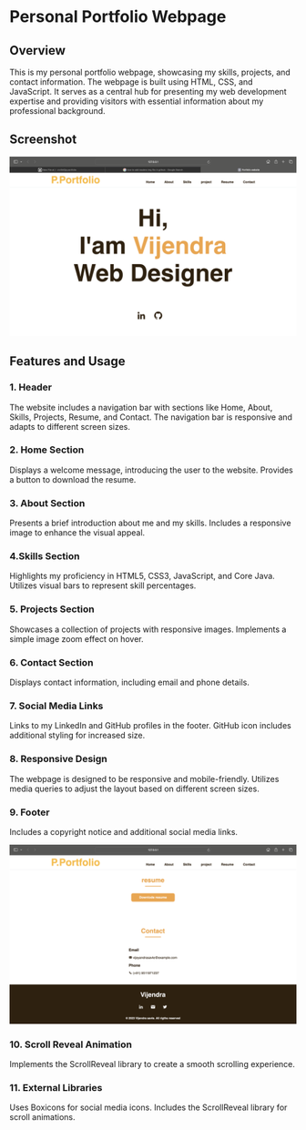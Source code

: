 # Personal Portfolio Webpage

## Overview

This is my personal portfolio webpage, showcasing my skills, projects, and contact information. The webpage is built using HTML, CSS, and JavaScript. It serves as a central hub for presenting my web development expertise and providing visitors with essential information about my professional background.

## Screenshot
![alt Screenshot](https://github.com/civilInS/codsoft_2/blob/main/img/screenshot.png)



## Features and Usage

### 1. Header 
The website includes a navigation bar with sections like Home, About, Skills, Projects, Resume, and Contact.
The navigation bar is responsive and adapts to different screen sizes.

### 2. Home Section
Displays a welcome message, introducing the user to the website.
Provides a button to download the resume.

### 3. About Section
Presents a brief introduction about me and my skills.
Includes a responsive image to enhance the visual appeal.

### 4.Skills Section
Highlights my proficiency in HTML5, CSS3, JavaScript, and Core Java.
Utilizes visual bars to represent skill percentages.

### 5. Projects Section
Showcases a collection of projects with responsive images.
Implements a simple image zoom effect on hover.

### 6. Contact Section
Displays contact information, including email and phone details.

### 7. Social Media Links
Links to my LinkedIn and GitHub profiles in the footer.
GitHub icon includes additional styling for increased size.
 
### 8. Responsive Design
The webpage is designed to be responsive and mobile-friendly.
Utilizes media queries to adjust the layout based on different screen sizes.

### 9. Footer
Includes a copyright notice and additional social media links.

![alt Screenshot](https://github.com/civilInS/codsoft_2/blob/main/img/Screenshot2.png)
 
### 10. Scroll Reveal Animation
Implements the ScrollReveal library to create a smooth scrolling experience.

### 11. External Libraries
Uses Boxicons for social media icons.
Includes the ScrollReveal library for scroll animations.
